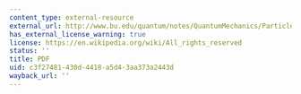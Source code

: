 ```yaml
---
content_type: external-resource
external_url: http://www.bu.edu/quantum/notes/QuantumMechanics/ParticleInABox.pdf
has_external_license_warning: true
license: https://en.wikipedia.org/wiki/All_rights_reserved
status: ''
title: PDF
uid: c3f27481-430d-4418-a5d4-3aa373a2443d
wayback_url: ''
---
```


